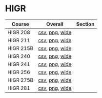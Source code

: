 # HIGR

| Course | Overall | Section |
| ------ | ------- | ------- |
| HIGR 208 | [csv](https://github.com/UCSD-Historical-Enrollment-Data/2024Winter/blob/main/overall/HIGR%20208.csv), [png](https://raw.githubusercontent.com/UCSD-Historical-Enrollment-Data/2024Winter/main/plot_overall/HIGR%20208.png), [wide](https://raw.githubusercontent.com/UCSD-Historical-Enrollment-Data/2024Winter/main/plot_overall_wide/HIGR%20208.png) |  |
| HIGR 211 | [csv](https://github.com/UCSD-Historical-Enrollment-Data/2024Winter/blob/main/overall/HIGR%20211.csv), [png](https://raw.githubusercontent.com/UCSD-Historical-Enrollment-Data/2024Winter/main/plot_overall/HIGR%20211.png), [wide](https://raw.githubusercontent.com/UCSD-Historical-Enrollment-Data/2024Winter/main/plot_overall_wide/HIGR%20211.png) |  |
| HIGR 215B | [csv](https://github.com/UCSD-Historical-Enrollment-Data/2024Winter/blob/main/overall/HIGR%20215B.csv), [png](https://raw.githubusercontent.com/UCSD-Historical-Enrollment-Data/2024Winter/main/plot_overall/HIGR%20215B.png), [wide](https://raw.githubusercontent.com/UCSD-Historical-Enrollment-Data/2024Winter/main/plot_overall_wide/HIGR%20215B.png) |  |
| HIGR 240 | [csv](https://github.com/UCSD-Historical-Enrollment-Data/2024Winter/blob/main/overall/HIGR%20240.csv), [png](https://raw.githubusercontent.com/UCSD-Historical-Enrollment-Data/2024Winter/main/plot_overall/HIGR%20240.png), [wide](https://raw.githubusercontent.com/UCSD-Historical-Enrollment-Data/2024Winter/main/plot_overall_wide/HIGR%20240.png) |  |
| HIGR 241 | [csv](https://github.com/UCSD-Historical-Enrollment-Data/2024Winter/blob/main/overall/HIGR%20241.csv), [png](https://raw.githubusercontent.com/UCSD-Historical-Enrollment-Data/2024Winter/main/plot_overall/HIGR%20241.png), [wide](https://raw.githubusercontent.com/UCSD-Historical-Enrollment-Data/2024Winter/main/plot_overall_wide/HIGR%20241.png) |  |
| HIGR 256 | [csv](https://github.com/UCSD-Historical-Enrollment-Data/2024Winter/blob/main/overall/HIGR%20256.csv), [png](https://raw.githubusercontent.com/UCSD-Historical-Enrollment-Data/2024Winter/main/plot_overall/HIGR%20256.png), [wide](https://raw.githubusercontent.com/UCSD-Historical-Enrollment-Data/2024Winter/main/plot_overall_wide/HIGR%20256.png) |  |
| HIGR 275B | [csv](https://github.com/UCSD-Historical-Enrollment-Data/2024Winter/blob/main/overall/HIGR%20275B.csv), [png](https://raw.githubusercontent.com/UCSD-Historical-Enrollment-Data/2024Winter/main/plot_overall/HIGR%20275B.png), [wide](https://raw.githubusercontent.com/UCSD-Historical-Enrollment-Data/2024Winter/main/plot_overall_wide/HIGR%20275B.png) |  |
| HIGR 281 | [csv](https://github.com/UCSD-Historical-Enrollment-Data/2024Winter/blob/main/overall/HIGR%20281.csv), [png](https://raw.githubusercontent.com/UCSD-Historical-Enrollment-Data/2024Winter/main/plot_overall/HIGR%20281.png), [wide](https://raw.githubusercontent.com/UCSD-Historical-Enrollment-Data/2024Winter/main/plot_overall_wide/HIGR%20281.png) |  |
